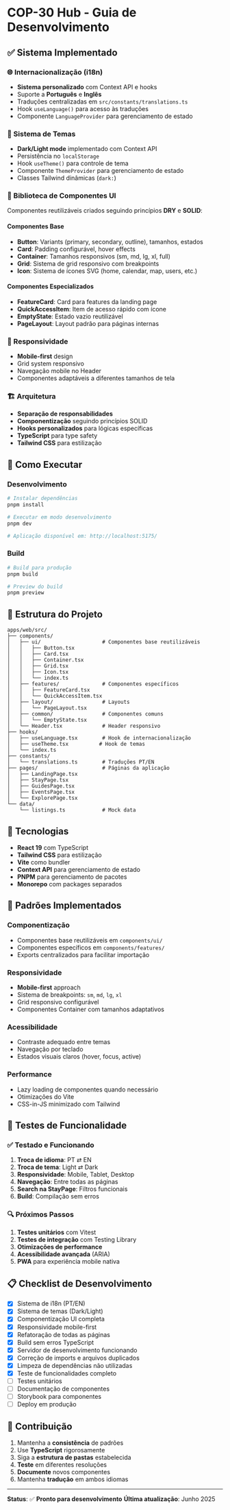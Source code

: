 # COP-30 Hub - Guia de Desenvolvimento

## ✅ Sistema Implementado

### 🌐 Internacionalização (i18n)
- **Sistema personalizado** com Context API e hooks
- Suporte a **Português** e **Inglês**
- Traduções centralizadas em `src/constants/translations.ts`
- Hook `useLanguage()` para acesso às traduções
- Componente `LanguageProvider` para gerenciamento de estado

### 🎨 Sistema de Temas
- **Dark/Light mode** implementado com Context API
- Persistência no `localStorage`
- Hook `useTheme()` para controle de tema
- Componente `ThemeProvider` para gerenciamento de estado
- Classes Tailwind dinâmicas (`dark:`)

### 🧩 Biblioteca de Componentes UI
Componentes reutilizáveis criados seguindo princípios **DRY** e **SOLID**:

#### Componentes Base
- **Button**: Variants (primary, secondary, outline), tamanhos, estados
- **Card**: Padding configurável, hover effects
- **Container**: Tamanhos responsivos (sm, md, lg, xl, full)
- **Grid**: Sistema de grid responsivo com breakpoints
- **Icon**: Sistema de ícones SVG (home, calendar, map, users, etc.)

#### Componentes Especializados
- **FeatureCard**: Card para features da landing page
- **QuickAccessItem**: Item de acesso rápido com ícone
- **EmptyState**: Estado vazio reutilizável
- **PageLayout**: Layout padrão para páginas internas

### 📱 Responsividade
- **Mobile-first** design
- Grid system responsivo
- Navegação mobile no Header
- Componentes adaptáveis a diferentes tamanhos de tela

### 🏗️ Arquitetura
- **Separação de responsabilidades**
- **Componentização** seguindo princípios SOLID
- **Hooks personalizados** para lógicas específicas
- **TypeScript** para type safety
- **Tailwind CSS** para estilização

## 🚀 Como Executar

### Desenvolvimento
```bash
# Instalar dependências
pnpm install

# Executar em modo desenvolvimento
pnpm dev

# Aplicação disponível em: http://localhost:5175/
```

### Build
```bash
# Build para produção
pnpm build

# Preview do build
pnpm preview
```

## 📁 Estrutura do Projeto

```
apps/web/src/
├── components/
│   ├── ui/                    # Componentes base reutilizáveis
│   │   ├── Button.tsx
│   │   ├── Card.tsx
│   │   ├── Container.tsx
│   │   ├── Grid.tsx
│   │   ├── Icon.tsx
│   │   └── index.ts
│   ├── features/              # Componentes específicos
│   │   ├── FeatureCard.tsx
│   │   └── QuickAccessItem.tsx
│   ├── layout/                # Layouts
│   │   └── PageLayout.tsx
│   ├── common/                # Componentes comuns
│   │   └── EmptyState.tsx
│   └── Header.tsx             # Header responsivo
├── hooks/
│   ├── useLanguage.tsx        # Hook de internacionalização
│   ├── useTheme.tsx          # Hook de temas
│   └── index.ts
├── constants/
│   └── translations.ts        # Traduções PT/EN
├── pages/                     # Páginas da aplicação
│   ├── LandingPage.tsx
│   ├── StayPage.tsx
│   ├── GuidesPage.tsx
│   ├── EventsPage.tsx
│   └── ExplorePage.tsx
└── data/
    └── listings.ts            # Mock data
```

## 🔧 Tecnologias

- **React 19** com TypeScript
- **Tailwind CSS** para estilização
- **Vite** como bundler
- **Context API** para gerenciamento de estado
- **PNPM** para gerenciamento de pacotes
- **Monorepo** com packages separados

## 🎯 Padrões Implementados

### Componentização
- Componentes base reutilizáveis em `components/ui/`
- Componentes específicos em `components/features/`
- Exports centralizados para facilitar importação

### Responsividade
- **Mobile-first** approach
- Sistema de breakpoints: `sm`, `md`, `lg`, `xl`
- Grid responsivo configurável
- Componentes Container com tamanhos adaptativos

### Acessibilidade
- Contraste adequado entre temas
- Navegação por teclado
- Estados visuais claros (hover, focus, active)

### Performance
- Lazy loading de componentes quando necessário
- Otimizações do Vite
- CSS-in-JS minimizado com Tailwind

## 🧪 Testes de Funcionalidade

### ✅ Testado e Funcionando
1. **Troca de idioma**: PT ⇄ EN
2. **Troca de tema**: Light ⇄ Dark
3. **Responsividade**: Mobile, Tablet, Desktop
4. **Navegação**: Entre todas as páginas
5. **Search na StayPage**: Filtros funcionais
6. **Build**: Compilação sem erros

### 🔍 Próximos Passos
1. **Testes unitários** com Vitest
2. **Testes de integração** com Testing Library
3. **Otimizações de performance**
4. **Acessibilidade avançada** (ARIA)
5. **PWA** para experiência mobile nativa

## 📋 Checklist de Desenvolvimento

- [x] Sistema de i18n (PT/EN)
- [x] Sistema de temas (Dark/Light)
- [x] Componentização UI completa
- [x] Responsividade mobile-first
- [x] Refatoração de todas as páginas
- [x] Build sem erros TypeScript
- [x] Servidor de desenvolvimento funcionando
- [x] Correção de imports e arquivos duplicados
- [x] Limpeza de dependências não utilizadas
- [x] Teste de funcionalidades completo
- [ ] Testes unitários
- [ ] Documentação de componentes
- [ ] Storybook para componentes
- [ ] Deploy em produção

## 🤝 Contribuição

1. Mantenha a **consistência** de padrões
2. Use **TypeScript** rigorosamente
3. Siga a **estrutura de pastas** estabelecida
4. **Teste** em diferentes resoluções
5. **Documente** novos componentes
6. Mantenha **tradução** em ambos idiomas

---

**Status**: ✅ **Pronto para desenvolvimento**
**Última atualização**: Junho 2025
